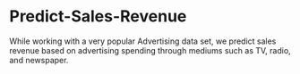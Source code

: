 # Predict-Sales-Revenue

While working with a very popular Advertising data set, we predict sales revenue based on advertising spending through mediums such as TV, radio, and newspaper.
